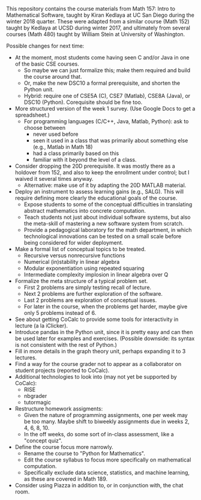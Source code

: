 This repository contains the course materials from Math 157: Intro to Mathematical Software, taught by Kiran Kedlaya at UC San Diego during the winter 2018 quarter. These were adapted from a similar course (Math 152) taught by Kedlaya at UCSD during winter 2017, and ultimately from several courses (Math 480) taught by William Stein at University of Washington.

Possible changes for next time:

- At the moment, most students come having seen C and/or Java in one of the basic CSE courses. 
  - So maybe we can just formalize this; make them required and build the course around that.
  - Or, make the new DSC10 a formal prerequisite, and shorten the Python unit.
  - Hybrid: require one of CSE5A (C), CSE7 (Matlab), CSE8A (Java), or DSC10 (Python). Corequisite should be fine too.
- More structured version of the week 1 survey. (Use Google Docs to get a spreadsheet.)
  - For programming languages (C/C++, Java, Matlab, Python): ask to choose between
    - never used before
    - seen it used in a class that was primarily about something else (e.g., Matlab in Math 18)
    - had a class primarily based on this
    - familiar with it beyond the level of a class.
- Consider dropping the 20D prerequisite. It was mostly there as a holdover from 152, and also to keep the enrollment under control; but I waived it several times anyway.
  - Alternative: make use of it by adapting the 20D MATLAB material.
- Deploy an instrument to assess learning gains (e.g., SALG). This will require defining more clearly the educational goals of the course.
  - Expose students to some of the conceptual difficulties in translating abstract mathematics into concrete computation.
  - Teach students not just about individual software systems, but also the meta-skill of mastering a new software system from scratch.
  - Provide a pedagogical laboratory for the math department, in which technological innovations can be tested on a small scale before being considered for wider deployment.
- Make a formal list of conceptual topics to be treated.
  - Recursive versus nonrecursive functions
  - Numerical (in)stability in linear algebra
  - Modular exponentiation using repeated squaring
  - Intermediate complexity implosion in linear algebra over Q
- Formalize the meta structure of a typical problem set.
  - First 2 problems are simply testing recall of lecture.
  - Next 2 problems are further exploration of the software.
  - Last 2 problems are exploration of conceptual issues.
  - For later in the course, when the problems get harder, maybe give only 5 problems instead of 6.
- See about getting CoCalc to provide some tools for interactivity in lecture (a la iClicker).
- Introduce pandas in the Python unit, since it is pretty easy and can then be used later for examples and exercises. (Possible downside: its syntax is not consistent with the rest of Python.)
- Fill in more details in the graph theory unit, perhaps expanding it to 3 lectures.
- Find a way for the course grader not to appear as a collaborator on student projects (reported to CoCalc).
- Additional technologies to look into (may not yet be supported by CoCalc):
  - RISE
  - nbgrader
  - tutormagic
- Restructure homework assigments:
  - Given the nature of programming assignments, one per week may be too many. Maybe shift to biweekly assignments due in weeks 2, 4, 6, 8, 10.
  - In the off weeks, do some sort of in-class assessment, like a "concept quiz".
- Define the course focus more narrowly.
  - Rename the course to "Python for Mathematics".
  - Edit the course syllabus to focus more specifically on mathematical computation.
  - Specifically exclude data science, statistics, and machine learning, as these are covered in Math 189.
- Consider using Piazza in addition to, or in conjunction with, the chat room.